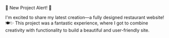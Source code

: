 🌟 New Project Alert! 🌟

I'm excited to share my latest creation—a fully designed restaurant website! 🍽️✨ This project was a fantastic experience, where I got to combine creativity with functionality to build a beautiful and user-friendly site.
